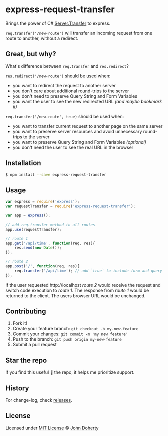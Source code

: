 # express-request-transfer

Brings the power of C# [Server.Transfer](https://docs.microsoft.com/en-us/previous-versions/iis/6.0-sdk/ms525800(v%3Dvs.90)) to express.

`req.transfer('/new-route')` will transfer an incoming request from one route to another, without a redirect.

## Great, but why?

What's difference between `req.transfer` and `res.redirect`?

`res.redirect('/new-route')` should be used when:

* you want to redirect the request to another server
* you don't care about additional round-trips to the server
* you don't need to preserve Query String and Form Variables
* you want the user to see the new redirected URL _(and maybe bookmark it)_

`req.transfer('/new-route', true)` should be used when:

* you want to transfer current request to another page on the same server
* you want to preserve server resources and avoid unnecessary round-trips to the server
* you want to preserve Query String and Form Variables _(optional)_
* you don't need the user to see the real URL in the browser

## Installation

```bash
$ npm install --save express-request-transfer
```

## Usage

```js
var express = require('express');
var requestTransfer = require('express-request-transfer');

var app = express();

// add req.transfer method to all routes
app.use(requestTransfer);

// route 1
app.get('/api/time', function(req, res){
    res.send(new Date());
});

// route 2
app.post('/', function(req, res){
    req.transfer('/api/time'); // add `true` to include form and query data
});

```

If the user requested http://localhost _route 2_ would receive the request and switch code execution to _route 1_. The response from _route 1_ would be returned to the client. The users browser URL would be unchanged.

## Contributing

1. Fork it!
2. Create your feature branch: `git checkout -b my-new-feature`
3. Commit your changes: `git commit -m 'my new feature'`
4. Push to the branch: `git push origin my-new-feature`
5. Submit a pull request

## Star the repo

If you find this useful :star2: the repo, it helps me prioritize support.

## History

For change-log, check [releases](https://github.com/john-doherty/express-request-transfer/releases).

## License

Licensed under [MIT License](LICENSE) &copy; [John Doherty](https://twitter.com/mrJohnDoherty)
